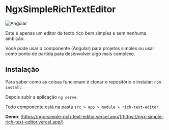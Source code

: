 # NgxSimpleRichTextEditor

![Angular](https://img.shields.io/badge/angular-111216?logo=angular&style=for-the-badge&logoColor=dd0031)

Este é apenas um editor de texto rico bem simples e sem nenhuma ambição.

Você pode usar o componente (Angular) para projetos simples ou usar como ponto de partida para desenvolver algo mais complexo.

## Instalação

Para saber como as coisas funcionam é clonar o repositório e instalar: 
`npm install`.

Depois subir a aplicação `ng serve`.

Todo componente está na pasta `src > app > module > rich-text-editor`.

**Demo**: [https://ngx-simple-rich-text-editor.vercel.app/](https://ngx-simple-rich-text-editor.vercel.app/)

